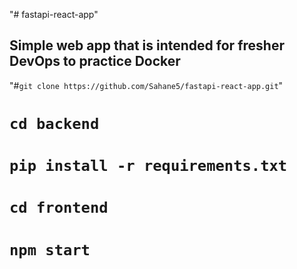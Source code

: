 "# fastapi-react-app" 
## Simple web app that is intended for fresher DevOps to practice Docker

"#```git clone https://github.com/Sahane5/fastapi-react-app.git```"

# ```cd backend```
# ```pip install -r requirements.txt```

# ```cd frontend```
# ```npm start```

